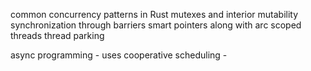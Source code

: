 












common concurrency patterns in Rust
mutexes and interior mutability
synchronization through barriers
smart pointers along with arc
scoped threads
thread parking

async programming
	- uses cooperative scheduling
	- 